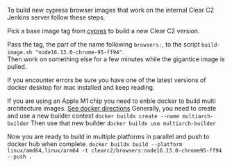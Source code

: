 To build new cypress browser images that work on the internal Clear C2 Jenkins server follow these steps.

Pick a base image tag from [cypres](https://hub.docker.com/r/cypress/browsers/tags) to build a new Clear C2 version.

Pass the tag, the part of the name following `browsers:`, to the script `build-image.sh "node16.13.0-chrome-95-ff94"`.  
Then work on something else for a few minutes while the gigantice image is pulled.

If you encounter errors be sure you have one of the latest versions of docker desktop for mac installed and keep reading.

If you are using an Apple M1 chip you need to enble docker to build multi architecture images.  [See docker directions](https://docs.docker.com/desktop/multi-arch/)
Generally, you need to create and use a new builder context
`docker buildx create --name multiarch-builder`
Then use that new builder
`docker buildx use multiarch-builder`

Now you are ready to build in multiple platforms in parallel and push to docker hub when complete.
`docker buildx build --platform linux/amd64,linux/arm64 -t clearc2/browsers:node16.13.0-chrome95-ff94 --push .`

